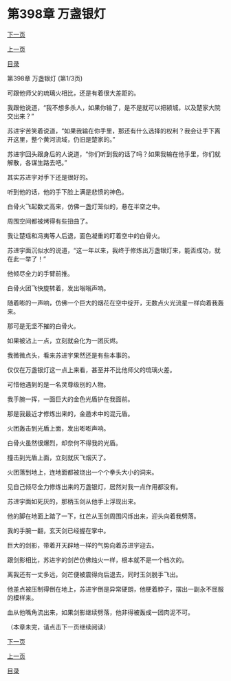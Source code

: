 <h1>第398章   万盏银灯</h1>
            <div><p><a href="./1192_%E7%AC%AC398%E7%AB%A0_%E4%B8%87%E7%9B%8F%E9%93%B6%E7%81%AF.md">下一页</a></p><p><a href="./1190_%E7%AC%AC397%E7%AB%A0_%E6%B7%B7%E5%85%83%E7%9B%BE.md">上一页</a></p><p><a href="../">目录</a></p></div>
            <div><p>第398章   万盏银灯 (第1/3页)</p><p>可跟他师父的琉璃火相比，还是有着很大差距的。</p><p>我跟他说道，“我不想多杀人，如果你输了，是不是就可以把颍城，以及楚家大院交出来？”</p><p>苏进宇苦笑着说道，“如果我输在你手里，那还有什么选择的权利？我会让手下离开这里，整个黄河流域，仍旧是楚家的。”</p><p>苏进宇回头跟身后的人说道，“你们听到我的话了吗？如果我输在他手里，你们就解散，各谋生路去吧。”</p><p>其实苏进宇对手下还是很好的。</p><p>听到他的话，他的手下脸上满是悲愤的神色。</p><p>白骨火飞起数丈高来，仿佛一盏灯笼似的，悬在半空之中。</p><p>周围空间都被烤得有些扭曲了。</p><p>我让楚瑶和冯夷等人后退，面色凝重的盯着空中的白骨火。</p><p>苏进宇面沉似水的说道，“这一年以来，我终于修炼出万盏银灯来，能否成功，就在此一举了！”</p><p>他倾尽全力的手臂前推。</p><p>白骨火团飞快旋转着，发出嗡嗡声响。</p><p>随着嘭的一声响，仿佛一个巨大的烟花在空中绽开，无数点火光流星一样向着我轰来。</p><p>那可是无坚不摧的白骨火。</p><p>如果被沾上一点，立刻就会化为一团灰烬。</p><p>我微微点头，看来苏进宇果然还是有些本事的。</p><p>仅仅在万盏银灯这一点上来看，甚至并不比他师父的琉璃火差。</p><p>可惜他遇到的是一名灵尊级别的人物。</p><p>我手腕一挥，一面巨大的金色光盾护在我面前。</p><p>那是我最近才修炼出来的，金遁术中的混元盾。</p><p>火团轰击到光盾上面，发出嘭嘭声响。</p><p>白骨火虽然很爆烈，却奈何不得我的光盾。</p><p>撞击到光盾上面，立刻就灰飞烟灭了。</p><p>火团落到地上，连地面都被烧出一个个拳头大小的洞来。</p><p>见自己倾尽全力修炼出来的万盏银灯，居然对我一点作用都没有。</p><p>苏进宇面如死灰的，那柄玉剑从他手上浮现出来。</p><p>他的脚在地面上踏了一下，红芒从玉剑周围闪烁出来，迎头向着我劈落。</p><p>我的手腕一翻，玄天剑已经握在掌中。</p><p>巨大的剑影，带着开天辟地一样的气势向着苏进宇迎去。</p><p>跟剑影相比，苏进宇的剑芒仿佛烛火一样，根本就不是一个档次的。</p><p>离我还有一丈多远，剑芒便被震得向后退去，同时玉剑脱手飞出。</p><p>他差点被压制得倒在地上，苏进宇倒是异常硬朗，他梗着脖子，摆出一副永不屈服的模样来。</p><p>血从他嘴角流出来，如果剑影继续劈落，他非得被轰成一团肉泥不可。</p><p>（本章未完，请点击下一页继续阅读）</p></div>
            <div><p><a href="./1192_%E7%AC%AC398%E7%AB%A0_%E4%B8%87%E7%9B%8F%E9%93%B6%E7%81%AF.md">下一页</a></p><p><a href="./1190_%E7%AC%AC397%E7%AB%A0_%E6%B7%B7%E5%85%83%E7%9B%BE.md">上一页</a></p><p><a href="../">目录</a></p></div>